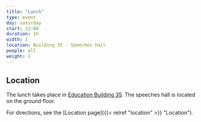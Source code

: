 ```yaml
---
title: "Lunch"
type: event
day: saturday
start: 12:00
duration: 1h
width: 1
location: Building 35 - Speeches hall
people: all
weight: 2
---
```


## Location
The lunch takes place in [Education Building 35](https://map.tudelftcampus.nl/poi/education-building-35/).
The speeches hall is located on the ground floor.

For directions, see the [Location page]({{< relref "location" >}} "Location").
